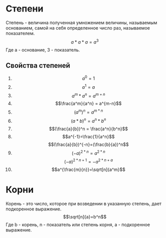 # Степени
Степень - величина полученная умножением величины, называемым основанием, самой на  себя определенное число раз, называемое показателем.
$$
a * a * a = a^3
$$
Где a - основание, 3 - показатель.
## Свойства степеней
1) $$a^0 = 1$$
2) $$a^1 = a$$
3) $$a^m*a^n = a^{m+n}$$
4) $$\frac{a^m}{a^n} = a^{m-n}$$
5) $$(a^m)^n=a^{m*n}$$
6) $$(a*b)^n = a^n*b^n$$
7) $$(\frac{a}{b})^n = \frac{a^n}{b^n}$$
8) $$a^{-1}=\frac{1}{a^n}$$
   $$(\frac{a}{b})^{-n}=(\frac{b}{a})^n$$
9) $$(-a)^{2*n} = a^{2*n}$$
   $$(-a)^{2*n+1}=-a^{2*n+a}$$
10) $$a^{\frac{m}{n}}=\sqrt[n]{a^m}$$
# Корни
Корень - это число, которое при возведении в указанную степень, дает подкоренное выражение.
$$\sqrt[n]{a}=b^n$$
Где b - корень, n - показатель или степень корня, a - подкоренное выражение.
